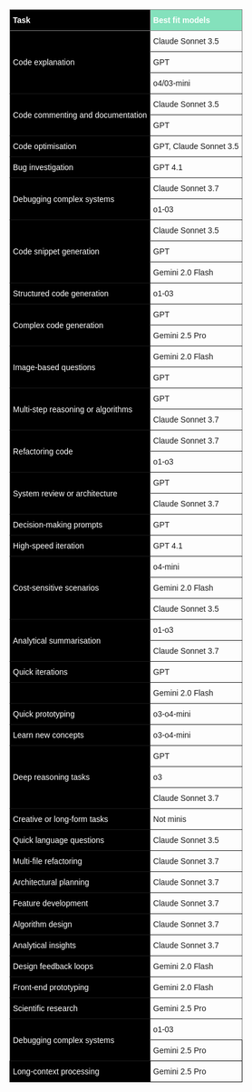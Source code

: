 <style type="text/css">
.tg  {border-collapse:collapse;border-spacing:0;}
.tg td{border-color:black;border-style:solid;border-width:1px;font-family:Arial, sans-serif;font-size:14px;
  overflow:hidden;padding:10px 5px;word-break:normal;}
.tg th{border-color:black;border-style:solid;border-width:1px;font-family:Arial, sans-serif;font-size:14px;
  font-weight:normal;overflow:hidden;padding:10px 5px;word-break:normal;}
.tg .tg-cly1{text-align:left;vertical-align:middle}
.tg .tg-lboi{border-color:inherit;text-align:left;vertical-align:middle}
.tg .tg-7au2{background-color:#000000;border-color:inherit;color:#ffffff;font-weight:bold;text-align:left;vertical-align:middle}
.tg .tg-v0tn{background-color:#000000;border-color:inherit;color:#ffffff;text-align:left;vertical-align:middle}
.tg .tg-iv4h{background-color:#84E1BC;border-color:inherit;color:#FFF;font-weight:bold;text-align:left;vertical-align:middle}
.tg .tg-av0w{background-color:#000000;color:#ffffff;text-align:left;vertical-align:middle}
</style>
<table class="tg"><thead>
  <tr>
    <th class="tg-7au2"><span style="font-weight:bold">Task</span></th>
    <th class="tg-iv4h"><span style="font-weight:bold;color:#FFF;background-color:#84E1BC">Best fit models</span></th>
  </tr></thead>
<tbody>
  <tr>
    <td class="tg-v0tn" rowspan="3">Code explanation</td>
    <td class="tg-lboi">Claude Sonnet 3.5</td>
  </tr>
  <tr>
    <td class="tg-lboi">GPT</td>
  </tr>
  <tr>
    <td class="tg-lboi">o4/03-mini</td>
  </tr>
  <tr>
    <td class="tg-v0tn" rowspan="2">Code commenting and documentation</td>
    <td class="tg-lboi">Claude Sonnet 3.5</td>
  </tr>
  <tr>
    <td class="tg-lboi">GPT</td>
  </tr>
  <tr>
    <td class="tg-v0tn">Code optimisation</td>
    <td class="tg-lboi">GPT, Claude Sonnet 3.5</td>
  </tr>
  <tr>
    <td class="tg-v0tn">Bug investigation</td>
    <td class="tg-lboi">GPT 4.1</td>
  </tr>
  <tr>
    <td class="tg-v0tn" rowspan="2">Debugging complex systems</td>
    <td class="tg-lboi">Claude Sonnet 3.7</td>
  </tr>
  <tr>
    <td class="tg-lboi">o1-03</td>
  </tr>
  <tr>
    <td class="tg-v0tn" rowspan="3">Code snippet generation</td>
    <td class="tg-lboi">Claude Sonnet 3.5</td>
  </tr>
  <tr>
    <td class="tg-lboi">GPT</td>
  </tr>
  <tr>
    <td class="tg-lboi">Gemini 2.0 Flash</td>
  </tr>
  <tr>
    <td class="tg-v0tn">Structured code generation</td>
    <td class="tg-lboi">o1-03</td>
  </tr>
  <tr>
    <td class="tg-v0tn" rowspan="2">Complex code generation</td>
    <td class="tg-lboi">GPT</td>
  </tr>
  <tr>
    <td class="tg-lboi">Gemini 2.5 Pro</td>
  </tr>
  <tr>
    <td class="tg-v0tn" rowspan="2">Image-based questions</td>
    <td class="tg-lboi">Gemini 2.0 Flash</td>
  </tr>
  <tr>
    <td class="tg-lboi">GPT</td>
  </tr>
  <tr>
    <td class="tg-v0tn" rowspan="2">Multi-step reasoning or algorithms</td>
    <td class="tg-lboi">GPT</td>
  </tr>
  <tr>
    <td class="tg-lboi">Claude Sonnet 3.7</td>
  </tr>
  <tr>
    <td class="tg-v0tn" rowspan="2">Refactoring code</td>
    <td class="tg-lboi">Claude Sonnet 3.7</td>
  </tr>
  <tr>
    <td class="tg-lboi">o1-o3</td>
  </tr>
  <tr>
    <td class="tg-v0tn" rowspan="2">System review or architecture</td>
    <td class="tg-lboi">GPT</td>
  </tr>
  <tr>
    <td class="tg-lboi">Claude Sonnet 3.7</td>
  </tr>
  <tr>
    <td class="tg-v0tn">Decision-making prompts</td>
    <td class="tg-lboi">GPT</td>
  </tr>
  <tr>
    <td class="tg-v0tn">High-speed iteration</td>
    <td class="tg-lboi">GPT 4.1</td>
  </tr>
  <tr>
    <td class="tg-v0tn" rowspan="3">Cost-sensitive scenarios</td>
    <td class="tg-lboi">o4-mini</td>
  </tr>
  <tr>
    <td class="tg-lboi">Gemini 2.0 Flash</td>
  </tr>
  <tr>
    <td class="tg-lboi">Claude Sonnet 3.5</td>
  </tr>
  <tr>
    <td class="tg-v0tn" rowspan="2">Analytical summarisation</td>
    <td class="tg-lboi">o1-o3</td>
  </tr>
  <tr>
    <td class="tg-lboi">Claude Sonnet 3.7</td>
  </tr>
  <tr>
    <td class="tg-v0tn">Quick iterations</td>
    <td class="tg-lboi">GPT</td>
  </tr>
  <tr>
    <td class="tg-v0tn"></td>
    <td class="tg-lboi">Gemini 2.0 Flash</td>
  </tr>
  <tr>
    <td class="tg-v0tn">Quick prototyping</td>
    <td class="tg-lboi">o3-o4-mini</td>
  </tr>
  <tr>
    <td class="tg-v0tn">Learn new concepts</td>
    <td class="tg-lboi">o3-o4-mini</td>
  </tr>
  <tr>
    <td class="tg-v0tn" rowspan="3">Deep reasoning tasks</td>
    <td class="tg-lboi">GPT</td>
  </tr>
  <tr>
    <td class="tg-lboi">o3</td>
  </tr>
  <tr>
    <td class="tg-lboi">Claude Sonnet 3.7</td>
  </tr>
  <tr>
    <td class="tg-v0tn">Creative or long-form tasks</td>
    <td class="tg-lboi">Not minis</td>
  </tr>
  <tr>
    <td class="tg-v0tn">Quick language questions</td>
    <td class="tg-lboi">Claude Sonnet 3.5</td>
  </tr>
  <tr>
    <td class="tg-v0tn">Multi-file refactoring</td>
    <td class="tg-lboi">Claude Sonnet 3.7</td>
  </tr>
  <tr>
    <td class="tg-v0tn">Architectural planning</td>
    <td class="tg-lboi">Claude Sonnet 3.7</td>
  </tr>
  <tr>
    <td class="tg-v0tn">Feature development</td>
    <td class="tg-lboi">Claude Sonnet 3.7</td>
  </tr>
  <tr>
    <td class="tg-v0tn">Algorithm design</td>
    <td class="tg-lboi">Claude Sonnet 3.7</td>
  </tr>
  <tr>
    <td class="tg-v0tn">Analytical insights</td>
    <td class="tg-lboi">Claude Sonnet 3.7</td>
  </tr>
  <tr>
    <td class="tg-v0tn">Design feedback loops</td>
    <td class="tg-lboi">Gemini 2.0 Flash</td>
  </tr>
  <tr>
    <td class="tg-v0tn">Front-end prototyping</td>
    <td class="tg-lboi">Gemini 2.0 Flash</td>
  </tr>
  <tr>
    <td class="tg-v0tn">Scientific research</td>
    <td class="tg-lboi">Gemini 2.5 Pro</td>
  </tr>
  <tr>
    <td class="tg-v0tn" rowspan="2">Debugging complex systems</td>
    <td class="tg-lboi">o1-03</td>
  </tr>
  <tr>
    <td class="tg-cly1">Gemini 2.5 Pro</td>
  </tr>
  <tr>
    <td class="tg-av0w">Long-context processing</td>
    <td class="tg-cly1">Gemini 2.5 Pro</td>
  </tr>
</tbody></table>